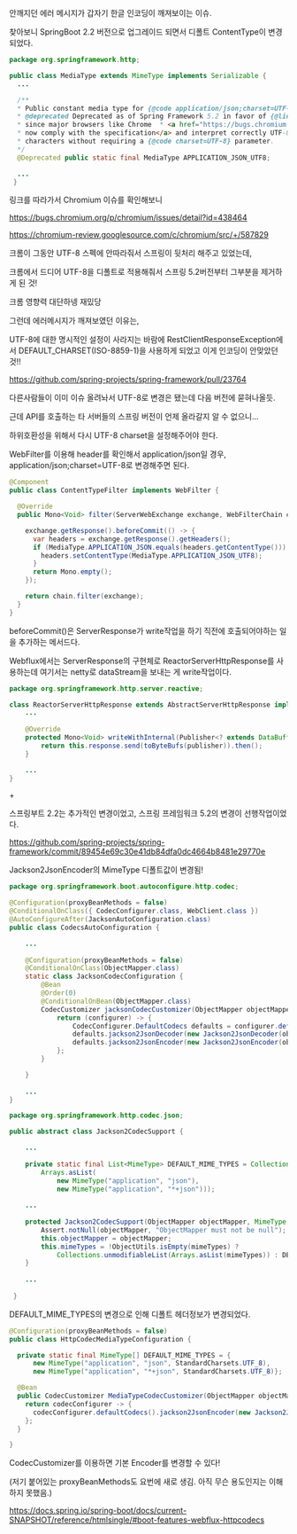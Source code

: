 안깨지던 에러 메시지가 갑자기 한글 인코딩이 깨져보이는 이슈.

찾아보니 SpringBoot 2.2 버전으로 업그레이드 되면서 디폴트 ContentType이 변경되었다.   


```java
package org.springframework.http;

public class MediaType extends MimeType implements Serializable {
  ...

  /**  
  * Public constant media type for {@code application/json;charset=UTF-8}.  
  * @deprecated Deprecated as of Spring Framework 5.2 in favor of {@link #APPLICATION_JSON}  
  * since major browsers like Chrome  * <a href="https://bugs.chromium.org/p/chromium/issues/detail?id=438464">  
  * now comply with the specification</a> and interpret correctly UTF-8 special  
  * characters without requiring a {@code charset=UTF-8} parameter.  
  */ 
  @Deprecated public static final MediaType APPLICATION_JSON_UTF8;

  ...
 }
 ```   
    
링크를 따라가서 Chromium 이슈를 확인해보니

https://bugs.chromium.org/p/chromium/issues/detail?id=438464

https://chromium-review.googlesource.com/c/chromium/src/+/587829



크롬이 그동안 UTF-8 스펙에 안따라줘서 스프링이 뒷처리 해주고 있었는데,

크롬에서 드디어 UTF-8을 디폴트로 적용해줘서 스프링 5.2버전부터 그부분을 제거하게 된 것!

크롬 영향력 대단하넹 재밌당





그런데 에러메시지가 깨져보였던 이유는,

UTF-8에 대한 명시적인 설정이 사라지는 바람에 RestClientResponseException에서 DEFAULT_CHARSET(ISO-8859-1)을 사용하게 되었고 이게 인코딩이 안맞았던 것!!

https://github.com/spring-projects/spring-framework/pull/23764


다른사람들이 이미 이슈 올려놔서 UTF-8로 변경은 됐는데 다음 버전에 묻혀나올듯.

근데 API를 호출하는 타 서버들의 스프링 버전이 언제 올라갈지 알 수 없으니...

하위호환성을 위해서 다시 UTF-8 charset을 설정해주어야 한다.



WebFilter를 이용해 header를 확인해서 application/json일 경우, application/json;charset=UTF-8로 변경해주면 된다.   

```java
@Component
public class ContentTypeFilter implements WebFilter {

  @Override
  public Mono<Void> filter(ServerWebExchange exchange, WebFilterChain chain) {

    exchange.getResponse().beforeCommit(() -> {
      var headers = exchange.getResponse().getHeaders();
      if (MediaType.APPLICATION_JSON.equals(headers.getContentType())) {
        headers.setContentType(MediaType.APPLICATION_JSON_UTF8);
      }
      return Mono.empty();
    });

    return chain.filter(exchange);
  }
}
```   

beforeCommit()은 ServerResponse가 write작업을 하기 직전에 호출되어야하는 일을 추가하는 메서드다.

Webflux에서는 ServerResponse의 구현체로 ReactorServerHttpResponse를 사용하는데 여기서는 netty로 dataStream을 보내는 게 write작업이다.

```java
package org.springframework.http.server.reactive;

class ReactorServerHttpResponse extends AbstractServerHttpResponse implements ZeroCopyHttpOutputMessage {
	...
    
    @Override
	protected Mono<Void> writeWithInternal(Publisher<? extends DataBuffer> publisher) {
		return this.response.send(toByteBufs(publisher)).then();
	}

	...
}
```   
   
   



\+

스프링부트 2.2는 추가적인 변경이었고, 스프링 프레임워크 5.2의 변경이 선행작업이었다.

https://github.com/spring-projects/spring-framework/commit/89454e69c30e41db84dfa0dc4664b8481e29770e

Jackson2JsonEncoder의 MimeType 디폴트값이 변경됨!


```java
package org.springframework.boot.autoconfigure.http.codec;

@Configuration(proxyBeanMethods = false)
@ConditionalOnClass({ CodecConfigurer.class, WebClient.class })
@AutoConfigureAfter(JacksonAutoConfiguration.class)
public class CodecsAutoConfiguration {

	...
    
	@Configuration(proxyBeanMethods = false)
	@ConditionalOnClass(ObjectMapper.class)
	static class JacksonCodecConfiguration {
        @Bean
		@Order(0)
		@ConditionalOnBean(ObjectMapper.class)
		CodecCustomizer jacksonCodecCustomizer(ObjectMapper objectMapper) {
			return (configurer) -> {
				CodecConfigurer.DefaultCodecs defaults = configurer.defaultCodecs();
				defaults.jackson2JsonDecoder(new Jackson2JsonDecoder(objectMapper, EMPTY_MIME_TYPES));
				defaults.jackson2JsonEncoder(new Jackson2JsonEncoder(objectMapper, EMPTY_MIME_TYPES));
			};
		}

	}
    
    ...
}
```   


```java
package org.springframework.http.codec.json;

public abstract class Jackson2CodecSupport {

	...
    
    private static final List<MimeType> DEFAULT_MIME_TYPES = Collections.unmodifiableList(
		Arrays.asList(
			new MimeType("application", "json"),
			new MimeType("application", "*+json")));
            
    ...
    
    protected Jackson2CodecSupport(ObjectMapper objectMapper, MimeType... mimeTypes) {
		Assert.notNull(objectMapper, "ObjectMapper must not be null");
		this.objectMapper = objectMapper;
		this.mimeTypes = !ObjectUtils.isEmpty(mimeTypes) ?
			Collections.unmodifiableList(Arrays.asList(mimeTypes)) : DEFAULT_MIME_TYPES;
	}
    
    ...
 
 }
 ```
 
DEFAULT_MIME_TYPES의 변경으로 인해 디폴트 헤더정보가 변경되었다.


```java
@Configuration(proxyBeanMethods = false)
public class HttpCodecMediaTypeConfiguration {

  private static final MimeType[] DEFAULT_MIME_TYPES = {
      new MimeType("application", "json", StandardCharsets.UTF_8),
      new MimeType("application", "*+json", StandardCharsets.UTF_8)};

  @Bean
  public CodecCustomizer MediaTypeCodecCustomizer(ObjectMapper objectMapper) {
    return codecConfigurer -> {
      codecConfigurer.defaultCodecs().jackson2JsonEncoder(new Jackson2JsonEncoder(objectMapper, DEFAULT_MIME_TYPES));
    };
  }

}
```
CodecCustomizer를 이용하면 기본 Encoder를 변경할 수 있다!

(저기 붙어있는 proxyBeanMethods도 요번에 새로 생김. 아직 무슨 용도인지는 이해하지 못했음.)

https://docs.spring.io/spring-boot/docs/current-SNAPSHOT/reference/htmlsingle/#boot-features-webflux-httpcodecs

